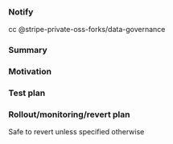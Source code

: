 <!-- If this branch is in-progress, start the title with [wip]. CIBot will prevent this branch from being merged until the title is edited to remove the leading [wip]. -->

### Notify
cc @stripe-private-oss-forks/data-governance

<!-- Assign codeowners as reviewers by commenting `r?` on a single line. See go/code-review for more guidance on the code review process. -->

### Summary
<!-- What does the code do? What have you changed? If this is a visual change consider including a screenshot or gif. See go/screencap for tips/tools. -->

### Motivation
<!-- Why are you making this change? This can be a link to a Jira task. -->

### Test plan
<!-- How did you test this change? What were you unable to test? Please include additional context, e.g. were you able to cover failures and edge cases? Reference automated tests or describe a manual test plan and confirm the outcome. Please keep the frontpage test, our auditors (who review a random sample of our PRs), and your reviewer in mind. In cases where you are unable to test your changes, or it is not appropriate, please leave both boxes unchecked. -->


### Rollout/monitoring/revert plan
<!--
  What services will you deploy? Include all services which could be impacted by the change. Hint: CIBot can tag a PR with services using the `s: service` syntax.
  Are there any post-deploy steps (e.g. run migration or enable feature flag)? If this change requires special attention to rollout, what will you monitor to make sure the deployment is proceeding as expected? If the change needs to be rolled back or reverted, are there any additional steps that need to be taken? If this change needs to be manually deployed or deployed with unusual tooling, please list the specific steps required to deploy — and if it becomes necessary — roll back this change.
-->
Safe to revert unless specified otherwise

